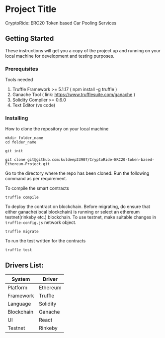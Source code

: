 # Project Title

CryptoRide: ERC20 Token based Car Pooling Services

## Getting Started

These instructions will get you a copy of the project up and running on your local machine for development and testing purposes. 

### Prerequisites 

Tools needed

1. Truffle Framework >= 5.1.17 ( npm install -g truffle )
2. Ganache Tool ( link: https://www.trufflesuite.com/ganache )
3. Solidity Compiler >= 0.6.0
4. Text Editor (vs code)

### Installing

How to clone the repository on your local machine

```
mkdir folder_name
cd folder_name
```

```
git init
```
```
git clone git@github.com:kuldeep23907/CryptoRide-ERC20-token-based-Ethereum-Project.git
```

Go to the directory where the repo has been cloned. Run the following command as per requirement.

To compile the smart contracts
```
truffle compile
```

To deploy the contract on blockchain. Before migrating, do ensure that either ganache(local blockchain) is running or select an ethereum testnet(rinkeby etc.) blockchain. To use testnet, make suitable changes in `truffle-config.js` network object.
```
truffle migrate
```

To run the test written for the contracts
```
truffle test
```

## Drivers List:

| System | Driver |
| --- | --- |
| Platform 						 | Ethereum			|
| Framework | Truffle	|
| Language				 | Solidity		|
| Blockchain 					 | Ganache		|
| UI 					 | React			|
| Testnet      | Rinkeby |

